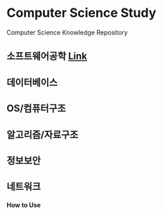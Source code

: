 # Computer Science Study
Computer Science Knowledge Repository



## 소프트웨어공학 [Link](https://github.com/ChoboDeveloper/cs-study/blob/main/Software%20Engineering/software%20engineering.md)



## 데이터베이스



## OS/컴퓨터구조



## 알고리즘/자료구조



## 정보보안



## 네트워크



#### How to Use

